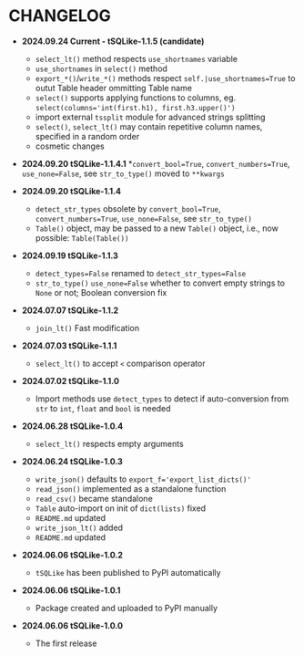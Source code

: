 # CHANGELOG

* **2024.09.24  Current - tSQLike-1.1.5 (candidate)**
  * `select_lt()` method respects `use_shortnames` variable
  * `use_shortnames` in `select()` method
  * `export_*()`/`write_*()` methods respect `self.|use_shortnames=True` to outut Table header ommitting Table name
  * `select()` supports applying functions to columns, eg. `select(columns='int(first.h1), first.h3.upper()')`
  * import external `tssplit` module for advanced strings splitting
  * `select()`, `select_lt()` may contain repetitive column names, specified in a random order
  * cosmetic changes

* **2024.09.20    tSQLike-1.1.4.1**
  *`convert_bool=True`, `convert_numbers=True`, `use_none=False`, see `str_to_type()` moved to `**kwargs`

* **2024.09.20    tSQLike-1.1.4**
  * `detect_str_types` obsolete by `convert_bool=True`, `convert_numbers=True`, `use_none=False`, see `str_to_type()`
  * `Table()` object, may be passed to a new `Table()` object, i.e., now possible: `Table(Table())`

* **2024.09.19    tSQLike-1.1.3**
  * `detect_types=False` renamed to `detect_str_types=False`
  * `str_to_type()` `use_none=False` whether to convert empty strings to `None` or not; Boolean conversion fix

* **2024.07.07    tSQLike-1.1.2**
  * `join_lt()` Fast modification

* **2024.07.03    tSQLike-1.1.1**
  * `select_lt()` to accept `<` comparison operator

* **2024.07.02    tSQLike-1.1.0**
  * Import methods use `detect_types` to detect if auto-conversion from `str` to `int`, `float` and `bool` is needed

* **2024.06.28    tSQLike-1.0.4**
  * `select_lt()` respects empty arguments

* **2024.06.24    tSQLike-1.0.3**
  * `write_json()` defaults to `export_f='export_list_dicts()'`
  * `read_json()` implemented as a standalone function
  * `read_csv()` became standalone
  * `Table` auto-import on init of `dict(lists)` fixed
  * `README.md` updated
  * `write_json_lt()` added
  * `README.md` updated

* **2024.06.06    tSQLike-1.0.2**
  * `tSQLike` has been published to PyPI automatically

* **2024.06.06    tSQLike-1.0.1**
  * Package created and uploaded to PyPI manually

* **2024.06.06    tSQLike-1.0.0**
  * The first release

